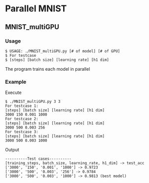 # Parallel MNIST
## MNIST_multiGPU
### Usage
```
$ USAGE: ./MNIST_multiGPU.py [# of model] [# of GPU]
$ For testcase
$ [steps] [batch size] [learning rate] [h1 dim]
```
The program trains each model in parallel

### Example
Execute
```
$ ./MNIST_multiGPU.py 3 3
For testcase 1:
[steps] [batch size] [learning rate] [h1 dim]
3000 150 0.001 1000
For testcase 2:
[steps] [batch size] [learning rate] [h1 dim]
3000 500 0.003 256
For testcase 3:
[steps] [batch size] [learning rate] [h1 dim]
3000 500 0.003 1000
```

Output
```
----------Test cases----------
[training_steps, batch_size, learning_rate, h1_dim] -> test_acc
['3000', '150', '0.001', '1000'] -> 0.9723
['3000', '500', '0.003', '256'] -> 0.9784
['3000', '500', '0.003', '1000'] -> 0.9813 (best model)
```

